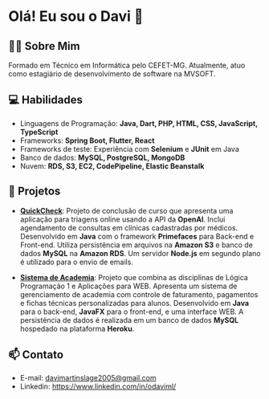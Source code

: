 # Olá! Eu sou o Davi 👋
## 🙋‍♂️ Sobre Mim
Formado em Técnico em Informática pelo CEFET-MG. Atualmente, atuo como estagiário de desenvolvimento de software na MVSOFT.

## 💻 Habilidades

- Linguagens de Programação: **Java, Dart, PHP, HTML, CSS, JavaScript, TypeScript**
- Frameworks: **Spring Boot, Flutter, React**
- Frameworks de teste: Experiência com **Selenium** e **JUnit** em Java
- Banco de dados: **MySQL, PostgreSQL, MongoDB**
- Nuvem: **RDS, S3, EC2, CodePipeline, Elastic Beanstalk**

## 🚀 Projetos

- [**QuickCheck**](https://github.com/oDaviML/Sistema-de-Triagem-e-Agendamentos): Projeto de conclusão de curso que apresenta uma aplicação para triagens online usando a API da **OpenAI**. Inclui agendamento de consultas em clínicas cadastradas por médicos. Desenvolvido em **Java** com o framework **Primefaces** para Back-end e Front-end. Utiliza persistência em arquivos na **Amazon S3** e banco de dados **MySQL** na **Amazon RDS**. Um servidor **Node.js** em segundo plano é utilizado para o envio de emails.

- [**Sistema de Academia**](https://github.com/Spongeedd/SistemaAcademiaMS): Projeto que combina as disciplinas de Lógica Programação 1 e Aplicações para WEB. Apresenta um sistema de gerenciamento de academia com controle de faturamento, pagamentos e fichas técnicas personalizadas para alunos. Desenvolvido em **Java** para o back-end, **JavaFX** para o front-end, e uma interface WEB. A persistência de dados é realizada em um banco de dados **MySQL** hospedado na plataforma **Heroku**.

## 📫 Contato

- E-mail: davimartinslage2005@gmail.com
- Linkedin: https://www.linkedin.com/in/odaviml/
